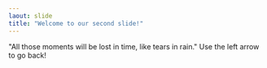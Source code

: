 ```yaml
---
laout: slide
title: "Welcome to our second slide!"
---
```

"All those moments will be lost in time, like tears in rain."
Use the left arrow to go back!
